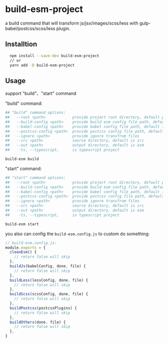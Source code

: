 # build-esm-project

a build command that will transform js/jsx/images/scss/less with gulp-babel/postcss/scss/less plugin.

## Installtion

```bash
  npm install --save-dev build-esm-project
  // or 
  yarn add -D build-esm-project
```

## Usage

support "build"、"start" command


"build" command:
```bash
## "build" command options:
##   --root <path>            provide project root directory, default process.cwd()
##   --build-config <path>    provide build esm config file path, default is process.cwd()/build-esm.config.js
##   --babel-config <path>    provide babel config file path, default is process.cwd()/babel.config.js
##   --postcss-config <path>  provide postcss config file path, default is process.cwd()/postcss.config.js
##   --ignore <path>          provide igonre transfrom files
##   --src <path>             source directory, default is src
##   --out <path>             output directory, default is esm
##    -ts, --typescript,      is typescript project

build-esm build
```
"start" command:
```bash
## "start" command options:
##   --root <path>            provide project root directory, default process.cwd()
##   --build-config <path>    provide build esm config file path, default is process.cwd()/build-esm.config.js
##   --babel-config <path>    provide babel config file path, default is process.cwd()/babel.config.js
##   --postcss-config <path>  provide postcss config file path, default is process.cwd()/postcss.config.js
##   --ignore <path>          provide igonre transfrom files
##   --src <path>             source directory, default is src
##   --out <path>             output directory, default is esm
##    -ts, --typescript,      is typescript project

build-esm start
```

you also can config the `build-esm.config.js` to custom do something:
```js
// build-esm.config.js: 
module.exports = {
  cleanEsm() {
    // return false will skip
  },
  buildJs(babelConfig, done, file) {
    // return false will skip
  },
  buildLess(lessConfig, done, file) {
    // return false will skip
  },
  buildScss(scssConfig, done, file) {
    // return false will skip
  },
  buildPostcss(postcssPlugins) {
    // return false will skip
  },
  buildOthers(done, file) {
    // return false will skip
  },
}
```


